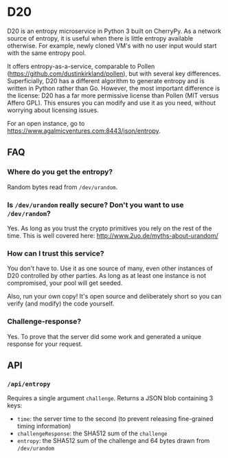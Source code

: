 # D20
D20 is an entropy microservice in Python 3 built on CherryPy. As a network source of entropy, it is useful when there is little entropy available otherwise. For example, newly cloned VM's with no user input would start with the same entropy pool.

It offers entropy-as-a-service, comparable to Pollen (https://github.com/dustinkirkland/pollen), but with several key differences. Superficially, D20 has a different algorithm to generate entropy and is written in Python rather than Go. However, the most important difference is the license: D20 has a far more permissive license than Pollen (MIT versus Affero GPL). This ensures you can modify and use it as you need, without worrying about licensing issues.

For an open instance, go to https://www.agalmicventures.com:8443/json/entropy.

## FAQ

### Where do you get the entropy?
Random bytes read from `/dev/urandom`.

### Is `/dev/urandom` really secure? Don't you want to use `/dev/random`?
Yes. As long as you trust the crypto primitives you rely on the rest of the time. This is well covered here: http://www.2uo.de/myths-about-urandom/

### How can I trust this service?
You don't have to. Use it as one source of many, even other instances of D20 controlled by other parties. As long as at least one instance is not compromised, your pool will get seeded.

Also, run your own copy! It's open source and deliberately short so you can verify (and modify) the code yourself.

### Challenge-response?
Yes. To prove that the server did some work and generated a unique response for your request.

## API

### `/api/entropy`
Requires a single argument `challenge`. Returns a JSON blob containing 3 keys:

* `time`: the server time to the second (to prevent releasing fine-grained timing information)
* `challengeResponse`: the SHA512 sum of the `challenge`
* `entropy`: the SHA512 sum of the challenge and 64 bytes drawn from `/dev/urandom`
